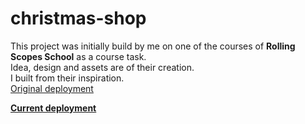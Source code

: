 # christmas-shop

This project was initially build by me on one of the courses of **Rolling Scopes School** as a course task. \
Idea, design and assets are of their creation. \
I built from their inspiration. \
[Original deployment](https://rolling-scopes-school.github.io/xwolfyx-JSFEEN2024Q4/christmas-shop/html/home.html)

**[Current deployment](https://xwolfyx.github.io/christmas-shop/app/home.html)**
